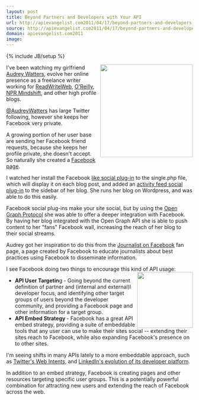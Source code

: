 ```yaml
---
layout: post
title: Beyond Partners and Developers with Your API
url: http://apievangelist.com2011/04/17/beyond-partners-and-developers-with-your-api/
source: http://apievangelist.com2011/04/17/beyond-partners-and-developers-with-your-api/
domain: apievangelist.com2011
image: 
---
```

{% include JB/setup %}
<img src="http://kinlane-productions.s3.amazonaws.com/hackeducation.png" alt="" width="250" align="right" />I've been watching my girlfriend <a title="Audrey Watters" href="http://www.hackeducation.com">Audrey Watters</a>, evolve her online presence as a freelance writer working for <a title="ReadWriteWeb" href="http://www.readwriteweb.com/start/author/audrey-watters.php">ReadWriteWeb</a>, <a title="O'Reilly" href="http://radar.oreilly.com/audreyw/">O'Reilly</a>, <a title="NPR Mindshift" href="http://mindshift.kqed.org/">NPR Mindshift</a>, and other high profile blogs.<p></p>
<a title="@AudreyWatters" href="http://twitter.com/#!/audreywatters"> @AudreyWatters</a> has large Twitter following, however she keeps her Facebook very private.<p></p>
A growing portion of her user base are sending her Facebook friend requests, because she keeps her profile private, she doesn't accept. So naturally she created a <a title="Facebook page" href="http://www.facebook.com/pages/Audrey-Watters/100999103321790">Facebook page</a>.<p></p>
I watched her install the Facebook <a title="like social-plugin" href="http://developers.facebook.com/docs/reference/plugins/like/">like social plug-in</a> to the single.php file, which will display it on each blog post, and added an <a title="activity feed social plug-in" href="http://developers.facebook.com/docs/reference/plugins/activity/">activity feed social plug-in</a> to the sidebar of her blog. She runs her blog on Wordpress, and was able to do this easily.<p></p>
Facebook social plug-ins make your site social, but by using the <a title="Open Graph Protocol" href="http://developers.facebook.com/docs/opengraph/">Open Graph Protocol</a> she was able to offer a deeper integration with Facebook. By having her blog integrated with the Open Graph API she is able to push content to her "fans" Facebook wall, increasing the reach of her blog to their social streams.<p></p>
Audrey got her inspiration to do this from the <a title="Journalist on Facebook" href="http://www.facebook.com/journalist">Journalist on Facebook</a> fan page, a page created by Facebook to educate journalists about best practices using Facebook to disseminate information.<p></p>
I see Facebook doing two things to encourage this kind of API usage:<img src="http://kinlane-productions.s3.amazonaws.com/facebook_logo-icon.png" alt="" width="150" align="right" />
<ul class="mainlist">
	<li><strong>API User Targetin</strong>g - Going beyond the current definition of partner and (internal and external)l developer focus, and identifying other target groups of users beyond the developer community, and providing a Facebook page and other information for a target group.</li>
	<li><strong>API Embed Strategy </strong>- Facebook has a great API embed strategy, providing a suite of embeddable tools that any user can use to make their sites social -- extending their sites reach to Facebook, while also expanding Facebook's presence on to other sites.</li>
</ul>
I'm seeing shifts in many APIs lately to a more embeddable approach, such as <a title="Twitter Web Intents" href="http://blog.apievangelist.com/2011/03/31/simpler-twitter-api-integration-with-web-intents/">Twitter's Web Intents</a>, and <a title="LinkedIn Evolution of its Developer Platform" href="http://blog.apievangelist.com/2011/04/13/linkedin-api-platform-and-the-evolution-of-the-api/">LinkedIn's evolution of its developer platform</a>.<p></p>
In addition to an embed strategy, Facebook is creating pages and other resources targeting specific user groups. This is a potentially powerful combination for attracting new users and extending the reach of Facebook across the web.
